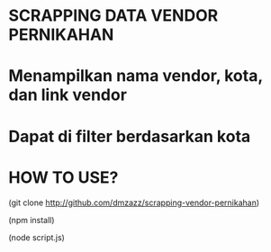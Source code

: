 # SCRAPPING DATA VENDOR PERNIKAHAN
# Menampilkan nama vendor, kota, dan link vendor
# Dapat di filter berdasarkan kota

# HOW TO USE?

(git clone http://github.com/dmzazz/scrapping-vendor-pernikahan)

(npm install)

(node script.js)


